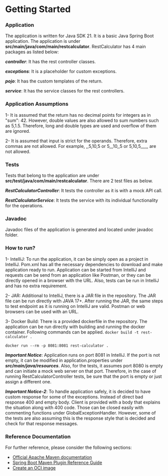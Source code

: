 # Getting Started

### Application 

The application is written for Java SDK 21. It is a basic Java Spring Boot application. The application is under **src/main/java/com/main/restcalculator**. RestCalculator has 4 main packages as listed below:

***controller***: It has the rest controller classes. 

***exceptions***: It is a placeholder for custom exceptions.

***pojo***: It has the custom templates of the return.

***service***: It has the service classes for the rest controllers.

### Application Assumptions

1- It is assumed that the return has no decimal points for integers as in "sum": 42. However, double values are also allowed to sum numbers such as 5,1.5. Therefore, long and double types are used and overflow of them are ignored.

2- It is assumed that input is strict for the operands. Therefore, extra commas are not allowed. For example, ,,5,10,5 or 5,,,10,,5 or 5,10,5,,,,,, are not allowed. 

### Tests

Tests that belong to the application are under **src/test/java/com/main/restcalculator**. There are 2 test files as below.

***RestCalculatorController***: It tests the controller as it is with a mock API call. 

***RestCalculatorService***: It tests the service with its individual functionality for the operations. 

### Javadoc

Javadoc files of the application is generated and located under javadoc folder.

### How to run?

1- IntelliJ: To run the application, it can be simply open as a project in IntelliJ. Pom.xml has all the necessary dependencies to download and make application ready to run. Application can be started from IntelliJ and requests can be send from an application like Postman, or they can be directly opened in a browser with the URL. Also, tests can be run in IntelliJ and has no extra requirement. 

2- JAR: Additional to IntelliJ, there is a JAR file in the repository. The JAR file can be run directly with JAVA 17+. After running the JAR, the same steps to test endpoint as it is running on IntelliJ are valid. Postman or web browsers can be used with an URL. 

3- Docker Build: There is a provided dockerfile in the repository. The application can be run directly with building and running the docker container. Following commands can be applied.
```docker build -t rest-calculator .```

```docker run --rm -p 8081:8081 rest-calculator .```

***Important Notice***: Application runs on port 8081 in IntelliJ. If the port is not empty, it can be modified in application.properties under ***src/main/java/resources***. Also, for the tests, it assumes port 8080 is empty and can initiate a mock web server on that port. Therefore, in the case of running RestCalculatorController tests, be sure that the port is empty or just assign a different one.

***Important Notice-2***: To handle application safely, it is decided to have custom response for some of the exceptions. Instead of direct bad response 400 and empty body. Client is provided with a body that explains the situation along with 400 code. Those can be closed easily with commenting functions under GlobalExceptionHandler. However, some of the tests are also assuming this is the response style that is decided and check for that response messages.

### Reference Documentation

For further reference, please consider the following sections:

* [Official Apache Maven documentation](https://maven.apache.org/guides/index.html)
* [Spring Boot Maven Plugin Reference Guide](https://docs.spring.io/spring-boot/3.5.0/maven-plugin)
* [Create an OCI image](https://docs.spring.io/spring-boot/3.5.0/maven-plugin/build-image.html)
